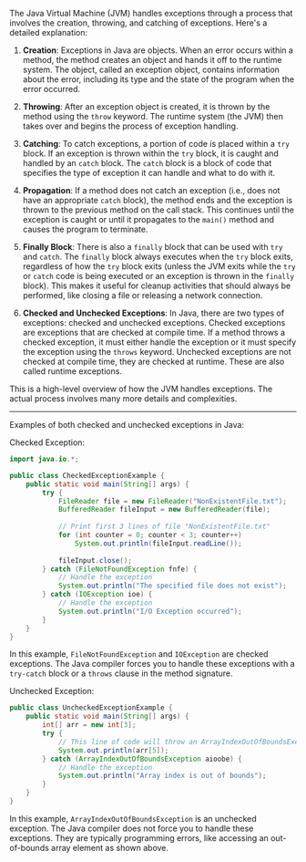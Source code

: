 
The Java Virtual Machine (JVM) handles exceptions through a process that involves the creation, throwing, and catching of exceptions. Here's a detailed explanation:

1. **Creation**: Exceptions in Java are objects. When an error occurs within a method, the method creates an object and hands it off to the runtime system. The object, called an exception object, contains information about the error, including its type and the state of the program when the error occurred.

2. **Throwing**: After an exception object is created, it is thrown by the method using the `throw` keyword. The runtime system (the JVM) then takes over and begins the process of exception handling.

3. **Catching**: To catch exceptions, a portion of code is placed within a `try` block. If an exception is thrown within the `try` block, it is caught and handled by an `catch` block. The `catch` block is a block of code that specifies the type of exception it can handle and what to do with it.

4. **Propagation**: If a method does not catch an exception (i.e., does not have an appropriate `catch` block), the method ends and the exception is thrown to the previous method on the call stack. This continues until the exception is caught or until it propagates to the `main()` method and causes the program to terminate.

5. **Finally Block**: There is also a `finally` block that can be used with `try` and `catch`. The `finally` block always executes when the `try` block exits, regardless of how the `try` block exits (unless the JVM exits while the `try` or `catch` code is being executed or an exception is thrown in the `finally` block). This makes it useful for cleanup activities that should always be performed, like closing a file or releasing a network connection.

6. **Checked and Unchecked Exceptions**: In Java, there are two types of exceptions: checked and unchecked exceptions. Checked exceptions are exceptions that are checked at compile time. If a method throws a checked exception, it must either handle the exception or it must specify the exception using the `throws` keyword. Unchecked exceptions are not checked at compile time, they are checked at runtime. These are also called runtime exceptions.

This is a high-level overview of how the JVM handles exceptions. The actual process involves many more details and complexities.

----
Examples of both checked and unchecked exceptions in Java:

Checked Exception:
```java
import java.io.*;

public class CheckedExceptionExample {
    public static void main(String[] args) {
        try {
            FileReader file = new FileReader("NonExistentFile.txt");
            BufferedReader fileInput = new BufferedReader(file);
            
            // Print first 3 lines of file "NonExistentFile.txt"
            for (int counter = 0; counter < 3; counter++) 
                System.out.println(fileInput.readLine());
            
            fileInput.close();
        } catch (FileNotFoundException fnfe) {
            // Handle the exception
            System.out.println("The specified file does not exist");
        } catch (IOException ioe) {
            // Handle the exception
            System.out.println("I/O Exception occurred");
        }
    }
}
```
In this example, `FileNotFoundException` and `IOException` are checked exceptions. The Java compiler forces you to handle these exceptions with a `try-catch` block or a `throws` clause in the method signature.

Unchecked Exception:
```java
public class UncheckedExceptionExample {
    public static void main(String[] args) {
        int[] arr = new int[3];
        try {
            // This line of code will throw an ArrayIndexOutOfBoundsException
            System.out.println(arr[5]);
        } catch (ArrayIndexOutOfBoundsException aioobe) {
            // Handle the exception
            System.out.println("Array index is out of bounds");
        }
    }
}
```
In this example, `ArrayIndexOutOfBoundsException` is an unchecked exception. The Java compiler does not force you to handle these exceptions. They are typically programming errors, like accessing an out-of-bounds array element as shown above.